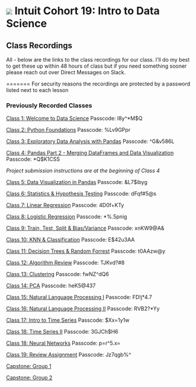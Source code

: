 # ![](https://ga-dash.s3.amazonaws.com/production/assets/logo-9f88ae6c9c3871690e33280fcf557f33.png) Intuit Cohort 19: Intro to Data Science


## Class Recordings

All - below are the links to the class recordings for our class. I'll do my best to get these up within 48 hours of class but if you need something sooner please reach out over Direct Messages on Slack. 


=======
For security reasons the recordings are protected by a password listed next to each lesson


### Previously Recorded Classes

[Class 1: Welcome to Data Science](https://generalassembly.zoom.us/rec/share/4bNEoDaPkHO8ArUzR0QO1PYmmht0JXuBy2zho3n4-xU4NWjs7cqn3c2fU7QZle4K.-UbGnIsMTbSAMkKL) Passcode: l8y^*M$Q

[Class 2: Python Foundations](https://generalassembly.zoom.us/rec/share/vC5kK5gu1CtyRAG9EgiIBZGhLToz7y02hWxJqXbF4Iix3t3T6NcK89QV3leDZ1xt.ODIKJASUp_tQ2jJa?startTime=1664478692000) Passcode: %Lv9GPpr

[Class 3: Exploratory Data Analysis with Pandas](https://generalassembly.zoom.us/rec/share/k7keAhlweruvX1rby5WeCgFeyV2zdiIEWzoznLYSFwE08dbvzEnC4FfbgdjXYtvd.97XkPXUOBn7-S4e5) 
Passcode: ^G&v586L

[Class 4: Pandas Part 2 - Merging DataFrames and Data Visualization](https://generalassembly.zoom.us/rec/share/r4xu9wwmUpe0-soP-duynP36qdRJH4qYxyN9nmio7fjDYhqu5TXISsK-fpl0yuik.H2QnARF40M2qAze0) 
Passcode: *Q$K1CSS

*Project submission instructions are at the beginning of Class 4*

[Class 5: Data Visualization in Pandas](https://generalassembly.zoom.us/rec/share/qROWSrLbrfWDzdyVRK4uvlCAI1yZqpFZ27ZOGqvcloZt6Xax_4nWRxErfz1ICxyL.HeYAh5mayWz5UPc5) 
Passcode: &L7$ibyg

[Class 6: Statistics & Hypothesis Testing](https://generalassembly.zoom.us/rec/share/ekKT1l0qcbNdIvlei7BjnDlNWNGBok6Uy2se-W_mQa6LIAKIOWfdDlls5PXILjIg.o1XTEsUNulYA1GM5)
Passcode: dFqf#5@s

[Class 7: Linear Regression](https://generalassembly.zoom.us/rec/share/ypyt6C2zL_KULbmXipnZom2WKFAsGfkRSqH00w5oKHW0HAjCId4Md8xR7Wsh28dM.6m3ZqrUbSpi6UpvL) 
Passcode: 4D0f+KTy

[Class 8: Logistic Regression](https://generalassembly.zoom.us/rec/share/-SrtZ0oi-dci1dBdYi5t99n477Gbk2BLe9wUU294BJha7rCWm3BW4LNoeziMWUR5.chUKTwPJ_MdXp6vH)
Passcode: *%.5pnig

[Class 9: Train, Test, Split & Bias/Variance](https://generalassembly.zoom.us/rec/share/2hi9bu0drDroc1xY8aQkQrESC-Ek4epUV14vhr38fXxBf6rcMlh-fvlUOFtyt9WL.mUCucHEtv3GB0vj_) 
Passcode: xnKW9@A&

[Class 10: KNN & Classification](https://generalassembly.zoom.us/rec/share/ZO2Ygae6ozkHvJwXgbl-FMQt03N_QHw6YEvWfyDCeJZ3RLjeg12q-UQBTmO1Ss-w.T2I85XKbTCjn4Jwd?startTime=1670533005000)
Passcode: E$42u3AA

[Class 11: Decision Trees & Random Forrest](https://generalassembly.zoom.us/rec/share/ta0wZ928legqnGtcbxzwDxRvfNSoXWWaJxhwCEVt2HPRrNoAF6fKoCZGrcRE2lMj.ztBzXXonrE3MyuaF?startTime=1671137908000)
Passcode: t0AAzw@y

[Class 12: Algorithm Review](https://generalassembly.zoom.us/rec/share/faToXslTFC1wyKZyhdYvGn2sOFioFYbR9RB03JCu5x1WpYrgrP0LxQf66vAGfZ5Z.iVJFc8BcFqFxcjaq?startTime=1671742276000)
Passcode: TJKvd?#8

[Class 13: Clustering](https://generalassembly.zoom.us/rec/share/sMQXucluvmeqW0MP3_UtZ6UBpG8rcERHbc6uHzJIWa9Hq_0HHAfjKZEqTH9A9_I.oWbBFS-8i-c726q6?startTime=1672952191000)
Passcode: fwNZ^dQ6

[Class 14: PCA](https://generalassembly.zoom.us/rec/share/2L1svQJmkYhhQZHdpKQYNq8oM44QjbB5I7vQubk_PCYj1tqPscTYY0xjh5tBxCaU.SE63YxGMrllg6_80?startTime=1673556907000)
Passcode: heK5@437

[Class 15: Natural Language Processing I](https://generalassembly.zoom.us/rec/share/YyZe-ukmxpfoYgqtlbyElk2xfqKS1BWrT_poB0T8Bqqy6M__EWbqbo3-YkmgJ3Vy.JGmP4Z4nQL1y0Lmf?startTime=1674161714000)
Passcode: FD!j*4.7

[Class 16: Natural Language Processing II](https://generalassembly.zoom.us/rec/share/-kqKACuKgwltzMycg91i7PzopF-XHe1qTuEUJDW1NU1wYIa2D3psqZmoXzb7fWJM.jVBtGC65-J0-27md?startTime=1674766393000)
Passcode: RVB2?*Yy

[Class 17: Intro to Time Series](https://generalassembly.zoom.us/rec/share/oMc_Swm308erLeJJNROf_UTjG478Nmk-7Xp744Lg6urT8wIcy9uTBGKR9Gh3FDfi.Cx-zzdveerPW_1Cc?startTime=1675371141000)
Passcode: $Xx=1y1w

[Class 18: Time Series II](https://generalassembly.zoom.us/rec/share/gIs9W309tkR4fpyTUNIWm6KckeS8k1VTs2dd2nPAnGSZfb5xCZGS-IEh4svNG7Ls.kxH5yWhDOIxMhKiV?startTime=1675975967000)
Passcode: 3GJCh$H6

[Class 18: Neural Networks](https://generalassembly.zoom.us/rec/share/rOrA-3kYrZZUN9Bq7xGaMyLkZzQ3ds3pLH-ZlStrsgfTtF2vkOYvzjW2BVLtVa2M.ssg4cVMdnwvls5W3?startTime=1676580924000)
Passcode: p=r^5.x=

[Class 19: Review Assignment](https://generalassembly.zoom.us/rec/share/HiGHopt3Ha2Y1dqip6nRxP5gfaGiLrxb8V4pxFiZQGMssRyceBqg92d6RpZAVTon.RoVmOgjoUrJD2xs_?startTime=1677185732000)
Passcode: Jz7qgb%^

[Capstone: Group 1]()

[Capstone: Group 2]()
